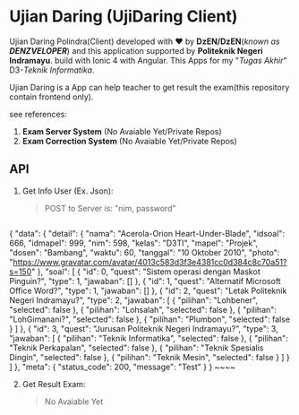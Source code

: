 # Ujian Daring (UjiDaring Client)

Ujian Daring Polindra(Client) developed with ❤ by **DzEN/DzEN**(*known as **DENZVELOPER***) and this application supported by **Politeknik Negeri Indramayu**. build with Ionic 4 with Angular. This Apps for my "*Tugas Akhir*" D3-*Teknik Informatika*.

Ujian Daring is a App can help teacher to get result the exam(this repository contain frontend only).

see references:
1. **Exam Server System** (No Avaiable Yet/Private Repos)
2. **Exam Correction System** (No Avaiable Yet/Private Repos)

## API
1. Get Info User (Ex. Json):
    > POST to Server is: "nim, password"
    ~~~~
{
    "data": {
        "detail": {
            "nama": "Acerola-Orion Heart-Under-Blade",
            "idsoal": 666,
            "idmapel": 999,
            "nim": 598,
            "kelas": "D3TI",
            "mapel": "Projek",
            "dosen": "Bambang",
            "waktu": 60,
            "tanggal": "10 Oktober 2010",
            "photo": "https://www.gravatar.com/avatar/4013c583d3f3e4381cc0d384c8c70a51?s=150"
        },
        "soal": [
            {
                "id": 0,
                "quest": "Sistem operasi dengan Maskot Pinguin?",
                "type": 1,
                "jawaban": []
            },
            {
                "id": 1,
                "quest": "Alternatif Microsoft Office Word?",
                "type": 1,
                "jawaban": []
            },
            {
                "id": 2,
                "quest": "Letak Politeknik Negeri Indramayu?",
                "type": 2,
                "jawaban": [
                    {
                        "pilihan": "Lohbener",
                        "selected": false
                    },
                    {
                        "pilihan": "Lohsalah",
                        "selected": false
                    },
                    {
                        "pilihan": "LohGimanani?",
                        "selected": false
                    },
                    {
                        "pilihan": "Plumbon",
                        "selected": false
                    }
                ]
            },
            {
                "id": 3,
                "quest": "Jurusan Politeknik Negeri Indramayu?",
                "type": 3,
                "jawaban": [
                    {
                        "pilihan": "Teknik Informatika",
                        "selected": false
                    },
                    {
                        "pilihan": "Teknik Perkapalan",
                        "selected": false
                    },
                    {
                        "pilihan": "Teknik Spesialis Dingin",
                        "selected": false
                    },
                    {
                        "pilihan": "Teknik Mesin",
                        "selected": false
                    }
                ]
            }
        ]
    },
    "meta": {
        "status_code": 200,
        "message": "Test"
    }
}
    ~~~~

2. Get Result Exam:
    > No Avaiable Yet
